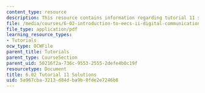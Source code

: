 ```yaml
---
content_type: resource
description: This resource contains information regarding tutorial 11 solutions.
file: /media/courses/6-02-introduction-to-eecs-ii-digital-communication-systems-fall-2012/5a967cba3213d84dba9b0fde2e7246b8_MIT6_02F12_tutor11_sol.pdf
file_type: application/pdf
learning_resource_types:
- Tutorials
ocw_type: OCWFile
parent_title: Tutorials
parent_type: CourseSection
parent_uid: 50216f2a-736c-9553-2555-2defe4b0c19f
resourcetype: Document
title: 6.02 Tutorial 11 Solutions
uid: 5a967cba-3213-d84d-ba9b-0fde2e7246b8
---
```

